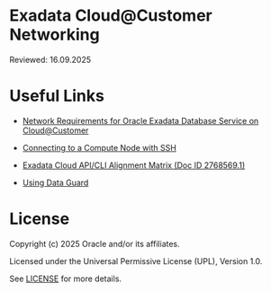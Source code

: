 # Exadata Cloud@Customer Networking

Reviewed: 16.09.2025

# Useful Links

- [Network Requirements for Oracle Exadata Database Service on Cloud@Customer](https://docs.oracle.com/en/engineered-systems/exadata-cloud-at-customer/ecccm/ecc-network-requirements.html#GUID-F06BD75B-E971-48ED-8699-E1004D4B4AC1)

- [Connecting to a Compute Node with SSH](https://docs.oracle.com/en-us/iaas/exadata/doc/eccconnecting.html)

- [Exadata Cloud API/CLI Alignment Matrix (Doc ID 2768569.1)](https://support.oracle.com/epmos/faces/DocumentDisplay?id=2768569.1)

- [Using Data Guard](https://docs.oracle.com/en/engineered-systems/exadata-cloud-at-customer/ecccm/ecc-using-data-guard.html)

# License

Copyright (c) 2025 Oracle and/or its affiliates.

Licensed under the Universal Permissive License (UPL), Version 1.0.

See [LICENSE](https://github.com/oracle-devrel/technology-engineering/blob/main/LICENSE) for more details.
